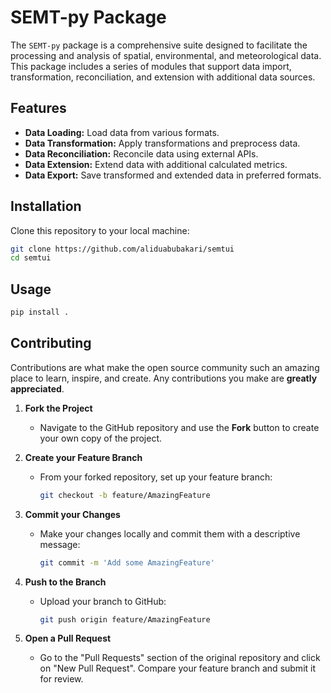 # SEMT-py Package

The `SEMT-py` package is a comprehensive suite designed to facilitate the processing and analysis of spatial, environmental, and meteorological data. This package includes a series of modules that support data import, transformation, reconciliation, and extension with additional data sources.

## Features

- **Data Loading:** Load data from various formats.
- **Data Transformation:** Apply transformations and preprocess data.
- **Data Reconciliation:** Reconcile data using external APIs.
- **Data Extension:** Extend data with additional calculated metrics.
- **Data Export:** Save transformed and extended data in preferred formats.

## Installation

Clone this repository to your local machine:

```bash
git clone https://github.com/aliduabubakari/semtui
cd semtui
```

## Usage

```bash
pip install .

```

## Contributing

Contributions are what make the open source community such an amazing place to learn, inspire, and create. Any contributions you make are **greatly appreciated**.

1. **Fork the Project**
   - Navigate to the GitHub repository and use the **Fork** button to create your own copy of the project.

2. **Create your Feature Branch**
   - From your forked repository, set up your feature branch:
     ```bash
     git checkout -b feature/AmazingFeature
     ```

3. **Commit your Changes**
   - Make your changes locally and commit them with a descriptive message:
     ```bash
     git commit -m 'Add some AmazingFeature'
     ```

4. **Push to the Branch**
   - Upload your branch to GitHub:
     ```bash
     git push origin feature/AmazingFeature
     ```

5. **Open a Pull Request**
   - Go to the "Pull Requests" section of the original repository and click on "New Pull Request". Compare your feature branch and submit it for review.

